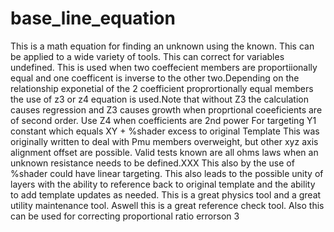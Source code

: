 # base_line_equation
This is a math equation for finding an unknown using the known. 
This can be applied to a wide variety of tools. This can correct for variables undefined.
This is used when two coeffecient members are proportiionally equal and one coefficent is inverse to the other two.Depending on the relationship exponetial of the 2 coefficient proprortionally equal members the use of z3 or z4 equation is used.Note that without Z3 the calculation causes regression and Z3 causes growth when proprtional coeeficients are of second order. Use Z4 when coefficients are 2nd power
For targeting Y1 constant which equals XY + %shader excess to original Template 
This was originally written to deal with Pmu members overweight, but other xyz axis alignment offset are possible. Valid tests known are all ohms laws when an unknown resistance needs to be defined.XXX
This also by the use of %shader could have linear targeting. This also leads to the possible unity of layers with the ability to reference back to original template and the ability to add template updates as needed. This is a great physics tool and a great utility maintenance tool. Aswell this is a great reference check tool. Also this can be used for correcting proportional ratio errorson 3
